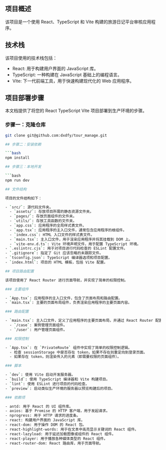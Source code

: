 ## 项目概述

该项目是一个使用 React、TypeScript 和 Vite 构建的旅游日记平台审核应用程序。

## 技术栈

该项目使用的技术栈包括：

- React: 用于构建用户界面的 JavaScript 库。
- TypeScript: 一种构建在 JavaScript 基础上的编程语言。
- Vite: 下一代前端工具，用于快速构建现代化的 Web 应用程序。

## 项目部署步骤

本文档提供了将您的 React TypeScript Vite 项目部署到生产环境的步骤。

### 步骤一：克隆仓库

```bash
git clone git@github.com:dxdfy/tour_manage.git

## 步骤二：安装依赖

```bash
npm install

## 步骤三：本地开发

```bash
npm run dev

## 文件结构

项目的文件结构如下：

- `src/`: 源代码文件夹。
  - `assets/`: 存放项目所需的静态资源文件夹。
  - `pages/`: 存放页面组件的文件夹。
  - `utils/`: 存放工具函数的文件夹。
  - `app.css`: 应用程序的全局样式表文件。
  - `app.tsx`: 应用程序的主入口文件，通常包含应用程序的根组件。
  - `index.css`: HTML 入口文件的样式表文件。
  - `main.tsx`: 主入口文件，用于渲染应用程序并将其挂载到 DOM 上。
  - `vite-env.d.ts`: Vite 环境声明文件，用于配置 TypeScript 环境。
- `.eslintrc.cjs`: 用于对项目进行代码检查的 ESLint 配置文件。
- `.gitignore`: 指定了 Git 应该忽略的未跟踪文件。
- `tsconfig.json`: TypeScript 编译器选项和项目配置。
- `index.html`: 项目的 HTML 模板，包括 Vite 配置。

## 项目路由配置

该项目使用了 React Router 进行页面导航，并实现了简单的权限控制。

### 主要组件

- `App.tsx`: 应用程序的主入口文件，包含了页面布局和路由配置。
- `main.tsx`: 主要的页面布局组件，负责渲染应用程序的主要页面内容。

### 路由配置

- `main.tsx`: 主入口文件，定义了应用程序的主要页面布局，并通过 React Router 配置了页面路由。
  - `/case`: 案例管理页面组件。
  - `/user`: 用户管理页面组件。

### 权限控制

- `App.tsx`: 在 `PrivateRoute` 组件中实现了简单的权限控制逻辑。
  - 检查 sessionStorage 中是否存在 token，如果不存在则重定向到登录页面。
  - 如果存在 token，则渲染传入的元素（即需要权限的页面组件）。

### 脚本

- `dev`: 使用 Vite 启动开发服务器。
- `build`: 使用 TypeScript 编译器和 Vite 构建项目。
- `lint`: 使用 ESLint 进行项目的代码检查。
- `preview`: 启动类似生产环境的服务器以预览构建后的项目。

### 依赖项

- antd: 用于 React 的 UI 组件库。
- axios: 基于 Promise 的 HTTP 客户端，用于发起请求。
- nprogress: 用于 HTTP 请求的进度条。
- react: 构建用户界面的 JavaScript 库。
- react-dom: 用于操作 DOM 的 React 包。
- react-highlight-words: 用于在文本中高亮显示关键词的 React 组件。
- react-lazyload: 用于延迟加载图像或组件的 React 组件。
- react-player: 用于播放各种媒体类型的 React 组件。
- react-router-dom: React 路由库，用于页面导航。

